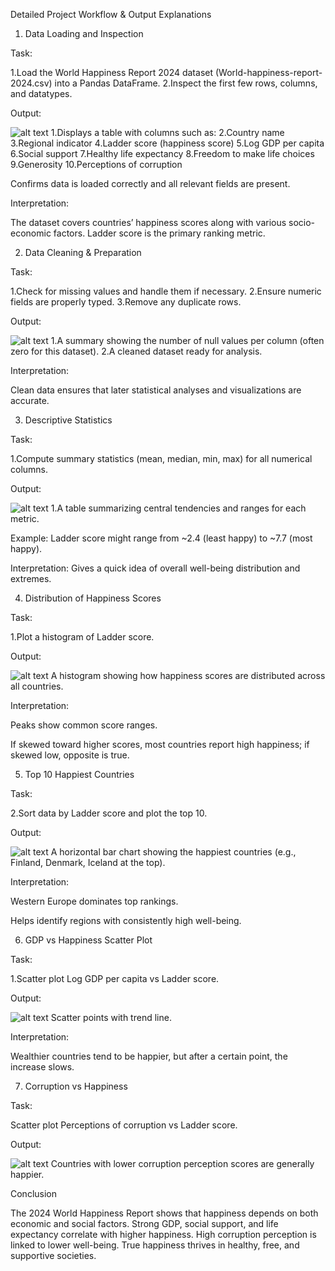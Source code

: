 Detailed Project Workflow & Output Explanations

1. Data Loading and Inspection

Task:

1.Load the World Happiness Report 2024 dataset (World-happiness-report-2024.csv) into a Pandas DataFrame.
2.Inspect the first few rows, columns, and datatypes.

Output:

![alt text](image.png)
1.Displays a table with columns such as:
2.Country name
3.Regional indicator
4.Ladder score (happiness score)
5.Log GDP per capita
6.Social support
7.Healthy life expectancy
8.Freedom to make life choices
9.Generosity
10.Perceptions of corruption

Confirms data is loaded correctly and all relevant fields are present.

Interpretation:

The dataset covers countries’ happiness scores along with various socio-economic factors. Ladder score is the primary ranking metric.

2. Data Cleaning & Preparation

Task:

1.Check for missing values and handle them if necessary.
2.Ensure numeric fields are properly typed.
3.Remove any duplicate rows.

Output:

![alt text](image-1.png)
1.A summary showing the number of null values per column (often zero for this dataset).
2.A cleaned dataset ready for analysis.

Interpretation:

Clean data ensures that later statistical analyses and visualizations are accurate.

3. Descriptive Statistics

Task:

1.Compute summary statistics (mean, median, min, max) for all numerical columns.

Output:

![alt text](image-2.png)
1.A table summarizing central tendencies and ranges for each metric.

Example: Ladder score might range from ~2.4 (least happy) to ~7.7 (most happy).

Interpretation:
Gives a quick idea of overall well-being distribution and extremes.

4. Distribution of Happiness Scores

Task:

1.Plot a histogram of Ladder score.

Output: 

![alt text](image-3.png)
A histogram showing how happiness scores are distributed across all countries.

Interpretation:

Peaks show common score ranges.

If skewed toward higher scores, most countries report high happiness; if skewed low, opposite is true.

5. Top 10 Happiest Countries

Task:

2.Sort data by Ladder score and plot the top 10.

Output: 

![alt text](image-4.png)
A horizontal bar chart showing the happiest countries (e.g., Finland, Denmark, Iceland at the top).

Interpretation:

Western Europe dominates top rankings.

Helps identify regions with consistently high well-being.

6. GDP vs Happiness Scatter Plot

Task:

1.Scatter plot Log GDP per capita vs Ladder score.

Output: 

![alt text](image-6.png)
Scatter points with trend line.

Interpretation:

Wealthier countries tend to be happier, but after a certain point, the increase slows.

7. Corruption vs Happiness

Task:

Scatter plot Perceptions of corruption vs Ladder score.

Output: 

![alt text](image-7.png)
Countries with lower corruption perception scores are generally happier.

Conclusion

The 2024 World Happiness Report shows that happiness depends on both economic and social factors.
Strong GDP, social support, and life expectancy correlate with higher happiness.
High corruption perception is linked to lower well-being.
True happiness thrives in healthy, free, and supportive societies.